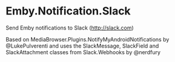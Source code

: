 # Emby.Notification.Slack
Send Emby notifications to Slack (http://slack.com)

Based on MediaBrowser.Plugins.NotifyMyAndroidNotifications by @LukePulverenti and uses the SlackMessage, SlackField and SlackAttachment classes from Slack.Webhooks by @nerdfury
